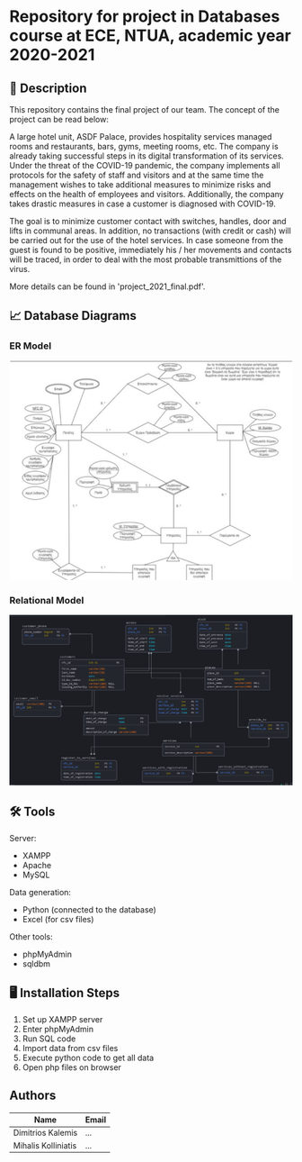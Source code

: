 
# Repository for project in Databases course at ECE, NTUA, academic year 2020-2021

## 📜 Description
This repository contains the final project of our team. 
The concept of the project can be read below:

A large hotel unit, ASDF Palace, provides hospitality services
managed rooms and restaurants, bars, gyms, meeting rooms, etc.
The company is already taking successful steps in its digital transformation of
its services. Under the threat of the COVID-19 pandemic, the company implements all
protocols for the safety of staff and visitors and at the same time the
management wishes to take additional measures to minimize risks and
effects on the health of employees and visitors. Additionally, the company takes 
drastic measures in case a customer is diagnosed with COVID-19.

The goal is to minimize customer contact with switches,
handles, door and lifts in communal areas. In addition, no transactions (with credit
or cash) will be carried out for the use of the hotel services. In case someone from
the guest is found to be positive, immediately his / her movements and contacts 
will be traced, in order to deal with the most probable transmittions of the virus. 

More details can be found in 'project_2021_final.pdf'.

## 📈 Database Diagrams
### ER Model
![Screenshot](ER_Model.png)

### Relational Model
![Screenshot](Relational_Model.png)

## 🛠 Tools

Server:
* XAMPP
* Apache
* MySQL

Data generation:
* Python (connected to the database)
* Excel (for csv files)

Other tools:
* phpMyAdmin
* sqldbm

## 🖥 Installation Steps
  1. Set up XAMPP server
  2. Enter phpMyAdmin
  3. Run SQL code
  4. Import data from csv files
  5. Execute python code to get all data
  6. Open php files on browser

## Authors

| Name | Email |
| --- | --- |
| Dimitrios Kalemis | ... |
| Mihalis Kolliniatis | ... |



